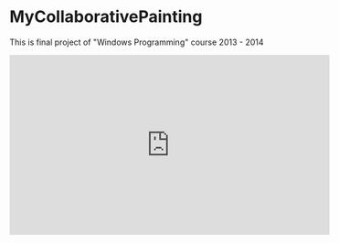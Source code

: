# MyCollaborativePainting
This is final project of "Windows Programming" course 2013 - 2014

<iframe width="560" height="315" src="https://www.youtube.com/embed/WxhGBHlsJcQ" frameborder="0" allowfullscreen></iframe>
